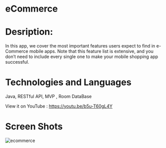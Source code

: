# eCommerce
# Desription: 
In this app, we cover the most important features users expect to find in e-Commerce mobile apps.
Note that this feature list is extensive, and you don’t need to include every single one to make your mobile shopping app successful.

# Technologies and Languages
Java, RESTful API, MVP , Room DataBase

View it on YouTube : https://youtu.be/b5u-T60gL4Y

# Screen Shots
![ecommerce](https://user-images.githubusercontent.com/72823171/169239269-923bcf7d-b565-46af-a5fe-67fc9de11349.png)
